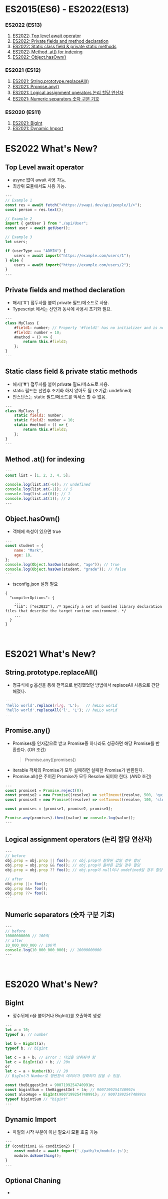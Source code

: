 # ES2015(ES6) - ES2022(ES13)

### ES2022 (ES13)

1. [ES2022: Top level await operator](#Top-Level-await-operator)
2. [ES2022: Private fields and method declaration](#Private-fields-and-method-declaration)
3. [ES2022: Static class field & private static methods](#Static-class-field--private-static-methods)
4. [ES2022: Method .at() for indexing](#Method-at-for-indexing)
5. [ES2022: Object.hasOwn()](#Objecthasown)

### ES2021 (ES12)

1. [ES2021: String.prototype.replaceAll()](#Stringprototypereplaceall)
2. [ES2021: Promise.any()](#Promiseany)
3. [ES2021: Logical assignment operators 논리 할당 연산자](#Logical-assignment-operators-논리-할당-연산자)
4. [ES2021: Numeric separators 숫자 구분 기호](#Numeric-separators-숫자-구분-기호)

### ES2020 (ES11)

1. [ES2021: BigInt](#BigInt)
1. [ES2021: Dynamic Import](#Dynamic-Import)
   <br>

# ES2022 What's New?

## Top Level await operator

-   async 없이 await 사용 가능.
-   최상위 모듈에서도 사용 가능.

```javascript
---
// Example 1
const res = await fetch("<https://swapi.dev/api/people/1/>");
const person = res.text();

// Example 2
import { getUser } from "./api/User";
const user = await getUser();

// Example 3
let users;

if (userType === "ADMIN") {
    users = await import("https://example.com/users/1");
} else {
    users = await import("https://example.com/users/2");
}
---
```

## Private fields and method declaration

-   해시('#') 접두사를 붙여 private 필드/메소드로 사용.
-   Typescript 에서는 선언과 동시에 사용시 초기화 필요.

```javascript
---
class MyClass {
    #field1: number; // Property '#field1' has no initializer and is not definitely assigned in the constructor.
    #field2: number = 10;
    #method = () => {
        return this.#field2;
    };
}
---
```

## Static class field & private static methods

-   해시('#') 접두사를 붙여 private 필드/메소드로 사용.
-   static 필드는 선언후 초기화 하지 않아도 됨 (초기값: undefined)
-   인스턴스는 static 필드/메소드를 억세스 할 수 없음.

```javascript
---
class MyClass {
    static field1: number;
    static field2: number = 10;
    static #method = () => {
        return this.#field2;
    };
}
---
```

## Method .at() for indexing

```javascript
---
const list = [1, 2, 3, 4, 5];

console.log(list.at(-6)); // undefined
console.log(list.at(-1)); // 5
console.log(list.at(0)); // 1
console.log(list.at(1)); // 2
---
```

## Object.hasOwn()

-   객체에 속성이 있으면 true

```javascript
---
const student = {
    name: "Mark",
    age: 18,
};
console.log(Object.hasOwn(student, "age")); // true
console.log(Object.hasOwn(student, "grade")); // false
---
```

-   tsconfig.json 설정 필요

```
{
  "compilerOptions": {
    ...
    "lib": ["es2022"], /* Specify a set of bundled library declaration files that describe the target runtime environment. */
    ...
  }
}
```

<br>

# ES2021 What's New?

## String.prototype.replaceAll()

-   정규식에 g 옵션을 통해 전역으로 변경했었던 방법에서 replaceAll 사용으로 간단해졌다.

```javascript
---
'hello world'.replace(/l/g, 'L');   // heLLo worLd
'hello world'.replaceAll('l', 'L'); // heLLo worLd
---
```

## Promise.any()

-   Promises를 인자값으로 받고 Promise중 하나라도 성공하면 해당 Promise를 반환한다. (OR 조건)
    > Promise.any([promises])
-   iterable 객체의 Promise가 모두 실패하면 실패한 Promise가 반환된다.
-   Promise.all()은 주어진 Promise가 모두 Resolve 되어야 한다. (AND 조건)

```javascript
---
const promise1 = Promise.reject(0);
const promise2 = new Promise((resolve) => setTimeout(resolve, 500, 'quick'));
const promise3 = new Promise((resolve) => setTimeout(resolve, 100, 'slow'));

const promises = [promise1, promise2, promise3];

Promise.any(promises).then((value) => console.log(value));
---
```

## Logical assignment operators (논리 할당 연산자)

```javascript
---
// before
obj.prop = obj.prop || foo(); // obj.prop이 잘못된 값일 경우 할당
obj.prop = obj.prop && foo(); // obj.prop이 올바른 값일 경우 할당
obj.prop = obj.prop ?? foo(); // obj.prop이 null이나 undefined일 경우 할당

// after
obj.prop ||= foo();
obj.prop &&= foo();
obj.prop ??= foo();
---
```

## Numeric separators (숫자 구분 기호)

```javascript
---
// before
10000000000 // 100억
// after
10_000_000_000 // 100억
console.log(10_000_000_000); // 10000000000
---
```

<br>

# ES2020 What's New?

## BigInt

-   정수뒤에 n을 붙이거나 BigInt()를 호출하여 생성

```javascript
---
let a = 10;
typeof a; // number

let b = BigInt(a);
typeof b; // bigint

let c = a + b; // Error : 타입을 맞춰줘야 함
let c = BigInt(a) + b; // 20n
or
let c = a + Number(b); // 20
// BigInt가 Number로 형변환시 데이터가 정확하지 않을 수 있음.

const theBiggestInt = 9007199254740991n;
const bigintSum = theBiggestInt + 1n; // 9007199254740992n
const alsoHuge = BigInt(9007199254740991); // 9007199254740991n
typeof bigintSum // "bigint"
---
```

## Dynamic Import

-   파일의 시작 부분이 아닌 필요시 모듈 호출 가능

```javascript
---
if (condition1 && condition2) {
    const module = await import('./path/to/module.js');
    module.doSomething();
}
---
```

## Optional Chaning

-

